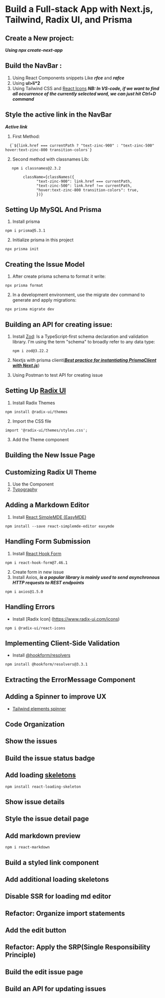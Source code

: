 # Build a Full-stack App with Next.js, Tailwind, Radix UI, and Prisma

## Create a New project:
***Using npx create-next-app***
## Build the NavBar :
  1. Using React Components snippets Like ***rfce*** and ***rafce***
  2. Using <b>ul>li*2</b>
  3. Using Tailwind CSS and [React Icons](https://react-icons.github.io/react-icons/)
   ***NB: In VS-code, if we want to find all occurrence of the currently selected word, we can just hit Ctrl+D command***
## Style the active link in the NavBar 
  ***Active link*** <br/>
  1. First Method:

```
  {`${link.href === currentPath ? "text-zinc-900" : "text-zinc-500" hover:text-zinc-800 transition-colors`}
```
  2. Second method with classnames Lib:
   
```
   npm i classnames@2.3.2 
```  
```
        className={classNames({
              "text-zinc-900": link.href === currentPath,
              "text-zinc-500": link.href !== currentPath,
              "hover:text-zinc-800 transition-colors": true, 
              })}
```  
## Setting Up MySQL And Prisma 
1. Install prisma
```
npm i prisma@5.3.1
```
2. Initialize prisma in this project
```
npx prisma init
```
## Creating the Issue Model 
1. After create prisma schema to format it write: 
```
npx prisma format
```
2. In a development environment, use the migrate dev command to generate and apply migrations:
```
npx prisma migrate dev
```
## Building an API for creating issue:
1. Install [Zod](https://zod.dev/): Is a TypeScript-first schema declaration and validation library. I'm using the term "schema" to broadly refer to any data type: 
   ```
   npm i zod@3.22.2
   ```
2. Nextjs with prisma client(***[Best practice for instantiating PrismaClient with Next.js](https://www.prisma.io/docs/guides/other/troubleshooting-orm/help-articles/nextjs-prisma-client-dev-practices)***)
   
3. Using Postman to test API for creating issue
## Setting Up [Radix UI](https://www.radix-ui.com/)
1. Install Radix Themes
```
npm install @radix-ui/themes
```
2. Import the CSS file
```
import '@radix-ui/themes/styles.css';
```
3. Add the Theme component

## Building the New Issue Page
## Customizing Radix UI Theme
1. Use the <ThemePanel/> Component
2. [Typography](https://www.radix-ui.com/themes/docs/theme/typography)
   
## Adding a Markdown Editor
  1. Install [React SimpleMDE (EasyMDE)](https://www.npmjs.com/package/react-simplemde-editor?activeTab=readme)
```
npm install --save react-simplemde-editor easymde
```
## Handling Form Submission
1. Install [React Hook Form](https://react-hook-form.com/)
```
npm i react-hook-form@7.46.1
```
2. Create form in new issue
3. Install Axios, ***is a popular library is mainly used to send asynchronous HTTP requests to REST endpoints***
```
npm i axios@1.5.0
```
## Handling Errors
- Install [Radix Icon] (https://www.radix-ui.com/icons)
```
npm i @radix-ui/react-icons
```
## Implementing Client-Side Validation
- Install [@hookform/resolvers](https://www.npmjs.com/package/@hookform/resolvers)
```
npm install @hookform/resolvers@3.3.1
```
## Extracting the ErrorMessage Component 
## Adding a Spinner to improve UX
- [Tailwind elements spinner](https://tw-elements.com/docs/standard/components/spinners/)

## Code Organization
## Show the issues
## Build the issue status badge
## Add loading [skeletons](https://www.npmjs.com/package/react-loading-skeleton)
```
npm install react-loading-skeleton
```
## Show issue details
## Style the issue detail page
## Add markdown preview
```
npm i react-markdown
```
## Build a styled link component
## Add additional loading skeletons
## Disable SSR for loading md editor
## Refactor: Organize import statements
## Add the edit button
## Refactor: Apply the SRP(Single Responsibility Principle)
## Build the edit issue page
## Build an API for updating issues

     
